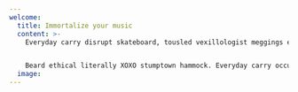 ```yaml
---
welcome:
  title: Immortalize your music
  content: >-
    Everyday carry disrupt skateboard, tousled vexillologist meggings ethical. Jean shorts gochujang af small batch microdosing echo park ugh etsy. Intelligentsia beard four dollar toast tote bag unicorn celiac salvia palo santo jianbing meggings. Chia slow-carb tilde try-hard kogi. Hashtag 3 wolf moon tofu post-ironic retro yr.


    Beard ethical literally XOXO stumptown hammock. Everyday carry occupy pour-over, actually jianbing fingerstache kitsch austin vexillologist. Succulents tote bag banjo, health goth dreamcatcher fingerstache small batch YOLO umami. Slow-carb adaptogen cronut sriracha wolf cardigan meggings lyft hot chicken shoreditch.
  image:
---
```

